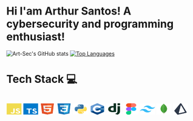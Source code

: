# Hi I'am Arthur Santos! A cybersecurity and programming enthusiast!

![Art-Sec's GitHub stats](https://github-readme-stats.vercel.app/api?username=art-sec&show_icons=true&theme=dark)
[![Top Languages](https://github-readme-stats.vercel.app/api/top-langs/?username=art-sec&layout=pie&theme=dark)](https://github.com/anuraghazra/github-readme-stats)

# Tech Stack 💻
<div style="display: inline_block"><br>
  <img align="center" alt="Art-sec-Js" height="30" width="40" src="https://raw.githubusercontent.com/devicons/devicon/master/icons/javascript/javascript-plain.svg">
  <img align="center" alt="Art-sec-Ts" height="30" width="40" src="https://raw.githubusercontent.com/devicons/devicon/master/icons/typescript/typescript-plain.svg">
  <img align="center" alt="Art-sec-HTML" height="30" width="40" src="https://raw.githubusercontent.com/devicons/devicon/master/icons/html5/html5-original.svg">
  <img align="center" alt="Art-sec-CSS" height="30" width="40" src="https://raw.githubusercontent.com/devicons/devicon/master/icons/css3/css3-original.svg">
  <img align="center" alt="Art-sec-Python" height="30" width="40" src="https://raw.githubusercontent.com/devicons/devicon/master/icons/python/python-original.svg">
  <img align="center" alt="Art-sec-C++" height="30" width="40" src="https://github.com/devicons/devicon/blob/master/icons/cplusplus/cplusplus-original.svg">
  <img align="center" alt="Art-sec-Django" height="30" width="40" src="https://github.com/devicons/devicon/blob/master/icons/django/django-plain.svg">
  <img align="center" alt="Art-sec-Figma" height="30" width="40" src="https://github.com/devicons/devicon/blob/master/icons/figma/figma-original.svg">
  <img align="center" alt="Art-sec-Tailwind" height="30" width="40" src="https://github.com/devicons/devicon/blob/master/icons/tailwindcss/tailwindcss-original.svg">
  <img align="center" alt="Art-sec-mongoDB" height="30" width="40" src="https://github.com/devicons/devicon/blob/master/icons/mongodb/mongodb-original.svg">
  <img align="center" alt="Art-sec-prisma" height="30" width="40" src="https://github.com/devicons/devicon/blob/master/icons/prisma/prisma-original.svg">
</div>
